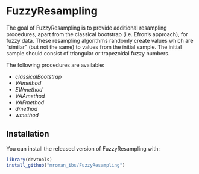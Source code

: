 
<!-- README.md is generated from README.Rmd. Please edit that file -->

# FuzzyResampling

<!-- badges: start -->
<!-- badges: end -->

The goal of FuzzyResampling is to provide additional resampling
procedures, apart from the classical bootstrap (i.e. Efron’s approach),
for fuzzy data. These resampling algorithms randomly create values which
are “similar” (but not the same) to values from the initial sample. The
initial sample should consist of triangular or trapezoidal fuzzy
numbers.

The following procedures are available:

-   *classicalBootstrap*
-   *VAmethod*
-   *EWmethod*
-   *VAAmethod*
-   *VAFmethod*
-   *dmethod*
-   *wmethod*

## Installation

You can install the released version of FuzzyResampling with:

``` r
library(devtools)
install_github("mroman_ibs/FuzzyResampling")
```
